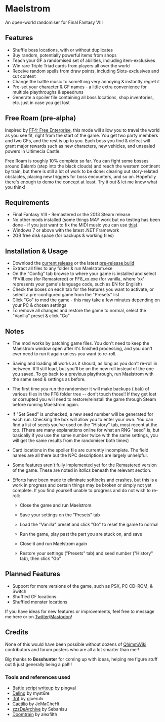 # Maelstrom

An open-world randomiser for Final Fantasy VIII

## Features

* Shuffle boss locations, with or without duplicates
* Buy random, potentially powerful items from shops
* Teach your GF a randomised set of abilities, including item-exclusives
* Win rare Triple Triad cards from players all over the world
* Receive random spells from draw points, including Slots-exclusives and cut content
* Change the battle music to something very annoying & instantly regret it
* Pre-set your character & GF names - a little extra convenience for multiple playthroughs & speedruns
* Generate a spoiler file containing all boss locations, shop inventories, etc. just in case you get lost

## Free Roam (pre-alpha)

Inspired by [FF4: Free Enterprise](https://ff4fe.com), this mode will allow you to travel the world as you see fit, right from the start of the game. You get two party members and two GFs, and the rest is up to you. Each boss you find & defeat will grant major rewards such as new characters, new vehicles, and unsealed powers in Ultimecia Castle.

Free Roam is roughly 10% complete so far. You can fight some bosses around Balamb (step into the black clouds) and reach the western continent by train, but there is still a lot of work to be done: clearing out story-related obstacles, placing new triggers for boss encounters, and so on. Hopefully there's enough to demo the concept at least. Try it out & let me know what you think!

## Requirements

* Final Fantasy VIII - Remastered or the 2013 Steam release
* No other mods installed (some things MAY work but no testing has been done - if you just want to fix the MIDI music you can use [this](https://steamcommunity.com/app/39150/discussions/0/35221031741516824/))
* Windows 7 or above with the latest .NET Framework
* 2GB free disk space (for backups & working files)

## Installation & Usage

* Download the [current release](https://github.com/sleepeybunney/maelstrom/releases) or the latest [pre-release build](https://github.com/sleepeybunney/maelstrom/actions)
* Extract all files to any folder & run Maelstrom.exe
* On the "Config" tab browse to where your game is installed and select FFVIII.exe (for Remastered) or FF8_xx.exe (for vanilla, where 'xx' represents your game's language code, such as EN for English)
* Check the boxes on each tab for the features you want to activate, or select a pre-configured game from the "Presets" list
* Click "Go" to mod the game - this may take a few minutes depending on your PC & chosen settings
* To remove all changes and restore the game to normal, select the "Vanilla" preset & click "Go"

## Notes

* The mod works by patching game files. You don't need to keep the Maelstrom window open after it's finished processing, and you don't ever need to run it again unless you want to re-roll.

* Saving and loading all works as it should, as long as you don't re-roll in between. It'll still load, but you'll be on the new roll instead of the one you saved. To go back to a previous playthrough, run Maelstrom with the same seed & settings as before.

* The first time you run the randomiser it will make backups (.bak) of various files in the FF8 folder tree -- don't touch those!! If they get lost or corrupted you will need to restore/reinstall the game through Steam before running Maelstrom again.

* If "Set Seed" is unchecked, a new seed number will be generated for each run. Checking the box will allow you to enter your own. You can find a list of seeds you've used on the "History" tab, most recent at the top. (There are many explanations online for what an RNG "seed" is, but basically if you use the same number twice with the same settings, you will get the same results from the randomiser both times)

* Card locations in the spoiler file are currently incomplete. The field names are all there but the NPC descriptions are largely unhelpful.

* Some features aren't fully implemented yet for the Remastered version of the game. These are noted in *italics* beneath the relevant section.

* Efforts have been made to eliminate softlocks and crashes, but this is a work in progress and certain things may be broken or simply not yet complete. If you find yourself unable to progress and do not wish to re-roll:
  
  * Close the game and run Maelstrom

  * Save your settings on the "Presets" tab

  * Load the "Vanilla" preset and click "Go" to reset the game to normal

  * Run the game, play past the part you are stuck on, and save

  * Close it and run Maelstrom again

  * Restore your settings ("Presets" tab) and seed number ("History" tab), then click "Go"

## Planned Features

* Support for more versions of the game, such as PSX, PC CD-ROM, & Switch
* Shuffled GF locations
* Shuffled monster locations

If you have ideas for new features or improvements, feel free to message me here or on [Twitter](https://twitter.com/sleepeybunney)/[Mastodon](https://meow.social/@sleepey)!

## Credits

None of this would have been possible without dozens of [QhimmWiki](https://wiki.ffrtt.ru/index.php/FF8) contributors and forum posters who are all a lot smarter than me!!

Big thanks to **Bosshunter** for coming up with ideas, helping me figure stuff out & just generally being a pal!!!

### Tools and references used

* [Battle script writeup](http://pingval.g1.xrea.com/psff8/research/index_en.html#enemy-ai) by pingval
* [Deling](https://github.com/myst6re/deling) by myst6re
* [Ifrit](https://sourceforge.net/projects/ifrit/) by gjoerulv
* [Cactilio](http://forums.qhimm.com/index.php?topic=16275.0) by JeMaCheHi
* [zzzDeArchive](https://github.com/Sebanisu/zzzDeArchive) by Sebanisu
* [Doomtrain](https://github.com/alexfilth/doomtrain) by alexfilth
